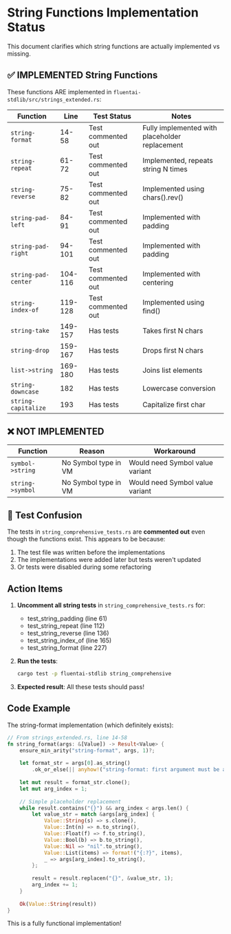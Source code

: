 # String Functions Implementation Status

This document clarifies which string functions are actually implemented vs missing.

## ✅ IMPLEMENTED String Functions

These functions ARE implemented in `fluentai-stdlib/src/strings_extended.rs`:

| Function | Line | Test Status | Notes |
|----------|------|-------------|-------|
| `string-format` | 14-58 | Test commented out | Fully implemented with placeholder replacement |
| `string-repeat` | 61-72 | Test commented out | Implemented, repeats string N times |
| `string-reverse` | 75-82 | Test commented out | Implemented using chars().rev() |
| `string-pad-left` | 84-91 | Test commented out | Implemented with padding |
| `string-pad-right` | 94-101 | Test commented out | Implemented with padding |
| `string-pad-center` | 104-116 | Test commented out | Implemented with centering |
| `string-index-of` | 119-128 | Test commented out | Implemented using find() |
| `string-take` | 149-157 | Has tests | Takes first N chars |
| `string-drop` | 159-167 | Has tests | Drops first N chars |
| `list->string` | 169-180 | Has tests | Joins list elements |
| `string-downcase` | 182 | Has tests | Lowercase conversion |
| `string-capitalize` | 193 | Has tests | Capitalize first char |

## ❌ NOT IMPLEMENTED

| Function | Reason | Workaround |
|----------|--------|------------|
| `symbol->string` | No Symbol type in VM | Would need Symbol value variant |
| `string->symbol` | No Symbol type in VM | Would need Symbol value variant |

## 🤔 Test Confusion

The tests in `string_comprehensive_tests.rs` are **commented out** even though the functions exist. This appears to be because:
1. The test file was written before the implementations
2. The implementations were added later but tests weren't updated
3. Or tests were disabled during some refactoring

## Action Items

1. **Uncomment all string tests** in `string_comprehensive_tests.rs` for:
   - test_string_padding (line 61)
   - test_string_repeat (line 112) 
   - test_string_reverse (line 136)
   - test_string_index_of (line 165)
   - test_string_format (line 227)

2. **Run the tests**:
   ```bash
   cargo test -p fluentai-stdlib string_comprehensive
   ```

3. **Expected result**: All these tests should pass!

## Code Example

The string-format implementation (which definitely exists):
```rust
// From strings_extended.rs, line 14-58
fn string_format(args: &[Value]) -> Result<Value> {
    ensure_min_arity("string-format", args, 1)?;
    
    let format_str = args[0].as_string()
        .ok_or_else(|| anyhow!("string-format: first argument must be a string"))?;
    
    let mut result = format_str.clone();
    let mut arg_index = 1;
    
    // Simple placeholder replacement
    while result.contains("{}") && arg_index < args.len() {
        let value_str = match &args[arg_index] {
            Value::String(s) => s.clone(),
            Value::Int(n) => n.to_string(),
            Value::Float(f) => f.to_string(),
            Value::Bool(b) => b.to_string(),
            Value::Nil => "nil".to_string(),
            Value::List(items) => format!("{:?}", items),
            _ => args[arg_index].to_string(),
        };
        
        result = result.replacen("{}", &value_str, 1);
        arg_index += 1;
    }
    
    Ok(Value::String(result))
}
```

This is a fully functional implementation!